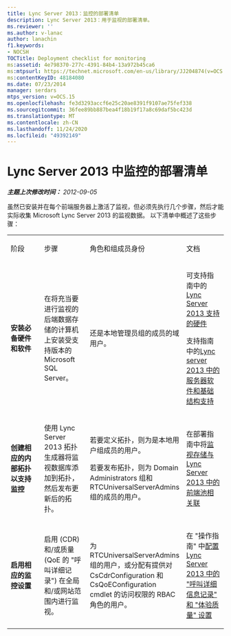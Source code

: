 ```yaml
---
title: Lync Server 2013：监控的部署清单
description: Lync Server 2013：用于监视的部署清单。
ms.reviewer: ''
ms.author: v-lanac
author: lanachin
f1.keywords:
- NOCSH
TOCTitle: Deployment checklist for monitoring
ms:assetid: 4e798370-277c-4391-84b4-13a972b45ca6
ms:mtpsurl: https://technet.microsoft.com/en-us/library/JJ204874(v=OCS.15)
ms:contentKeyID: 48184080
ms.date: 07/23/2014
manager: serdars
mtps_version: v=OCS.15
ms.openlocfilehash: fe3d3293accf6e25c20ae8391f9107ae75fef338
ms.sourcegitcommit: 36fee89bb887bea4f18b19f17a8c69daf5bc423d
ms.translationtype: MT
ms.contentlocale: zh-CN
ms.lasthandoff: 11/24/2020
ms.locfileid: "49392149"
---
```

# <a name="deployment-checklist-for-monitoring-in-lync-server-2013"></a>Lync Server 2013 中监控的部署清单

<div data-xmlns="http://www.w3.org/1999/xhtml">

<div class="topic" data-xmlns="http://www.w3.org/1999/xhtml" data-msxsl="urn:schemas-microsoft-com:xslt" data-cs="https://msdn.microsoft.com/">

<div data-asp="https://msdn2.microsoft.com/asp">



</div>

<div id="mainSection">

<div id="mainBody">

<span> </span>

_**主题上次修改时间：** 2012-09-05_

虽然已安装并在每个前端服务器上激活了监视，但必须先执行几个步骤，然后才能实际收集 Microsoft Lync Server 2013 的监视数据。 以下清单中概述了这些步骤：


<table>
<colgroup>
<col style="width: 25%" />
<col style="width: 25%" />
<col style="width: 25%" />
<col style="width: 25%" />
</colgroup>
<tbody>
<tr class="odd">
<td><p>阶段</p></td>
<td><p>步骤</p></td>
<td><p>角色和组成员身份</p></td>
<td><p>文档</p></td>
</tr>
<tr class="even">
<td><p><strong>安装必备硬件和软件</strong></p></td>
<td><p>在将充当要进行监视的后端数据存储的计算机上安装受支持版本的 Microsoft SQL Server。</p></td>
<td><p>还是本地管理员组的成员的域用户。</p></td>
<td><p>可支持指南中的<a href="lync-server-2013-supported-hardware.md">Lync Server 2013 支持的硬件</a></p>
<p>支持指南中的<a href="lync-server-2013-server-software-and-infrastructure-support.md">Lync server 2013 中的服务器软件和基础结构支持</a></p></td>
</tr>
<tr class="odd">
<td><p><strong>创建相应的内部拓扑以支持监控</strong></p></td>
<td><p>使用 Lync Server 2013 拓扑生成器将监视数据库添加到拓扑，然后发布更新后的拓扑。</p></td>
<td><p>若要定义拓扑，则为是本地用户组成员的用户。</p>
<p>若要发布拓扑，则为 Domain Administrators 组和 RTCUniversalServerAdmins 组的成员的用户。</p></td>
<td><p>在部署指南中将<a href="lync-server-2013-associating-a-monitoring-store-with-a-front-end-pool.md">监视存储与 Lync Server 2013 中的前端池相关联</a></p></td>
</tr>
<tr class="even">
<td><p><strong>启用相应的监控设置</strong></p></td>
<td><p>启用 (CDR) 和/或质量 (QoE 的 "呼叫详细记录") 在全局和/或网站范围内进行监视。</p></td>
<td><p>为 RTCUniversalServerAdmins 组的用户，或分配有提供对 CsCdrConfiguration 和 CsQoEConfiguration cmdlet 的访问权限的 RBAC 角色的用户。</p></td>
<td><p>在 "操作指南" 中<a href="lync-server-2013-configuring-call-detail-recording-and-quality-of-experience-settings.md">配置 Lync Server 2013 中的 "呼叫详细信息记录" 和 "体验质量" 设置</a></p></td>
</tr>
</tbody>
</table>


</div>

<span> </span>

</div>

</div>

</div>

